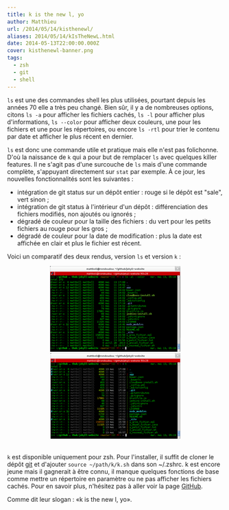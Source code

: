 ```yaml
---
title: k is the new l, yo
author: Matthieu
url: /2014/05/14/kisthenewl/
aliases: 2014/05/14/kIsTheNewL.html
date: 2014-05-13T22:00:00.000Z
cover: kisthenewl-banner.png
tags:
  - zsh
  - git
  - shell
---
```

`ls` est une des commandes shell les plus utilisées, pourtant depuis les années 70 elle a très peu changé. Bien sûr, il y a de nombreuses options, citons `ls -a` pour afficher les fichiers cachés, `ls -l` pour afficher plus d'informations, `ls --color` pour afficher deux couleurs, une pour les fichiers et une pour les répertoires, ou encore `ls -rtl` pour trier le contenu par date et afficher le plus récent en dernier.

`ls` est donc une commande utile et pratique mais elle n'est pas folichonne. D'où la naissance de `k` qui a pour but de remplacer `ls` avec quelques killer features. Il ne s'agit pas d'une surcouche de `ls` mais d'une commande complète, s'appuyant directement sur `stat` par exemple. À ce jour, les nouvelles fonctionnalités sont les suivantes :

* intégration de git status sur un dépôt entier : rouge si le dépôt est "sale", vert sinon ;
* intégration de git status à l'intérieur d'un dépôt : différenciation des fichiers modifiés, non ajoutés ou ignorés ;
* dégradé de couleur pour la taille des fichiers : du vert pour les petits fichiers au rouge pour les gros ;
* dégradé de couleur pour la date de modification : plus la date est affichée en clair et plus le fichier est récent.

Voici un comparatif des deux rendus, version `ls` et version `k` :

<div style="text-align : center">
<a style="display: inline" href="/images/posts/2014-05-14-kIsTheNewL/lsalcolor.png" data-lightbox="image-0" title="version ls -al --color">
        <img class="medium" src="/images/posts/2014-05-14-kIsTheNewL/lsalcolor_min.png" alt="version k"/>
</a>
<a style="display: inline" href="/images/posts/2014-05-14-kIsTheNewL/k.png" data-lightbox="image-0" title="version k">
        <img class="medium" src="/images/posts/2014-05-14-kIsTheNewL/k_min.png" alt="version k"/>
</a>
</div>
<br/>

`k` est disponible uniquement pour zsh. Pour l'installer, il suffit de cloner le dépôt [git](https://github.com/supercrabtree/k) et d'ajouter `source ~/path/k/k.sh` dans son ~/.zshrc.
k est encore jeune mais il gagnerait à être connu, il manque quelques fonctions de base comme mettre un répertoire en paramètre ou ne pas afficher les fichiers cachés.
Pour en savoir plus, n'hésitez pas à aller voir la page [GitHub](https://github.com/supercrabtree/k).

Comme dit leur slogan : «k is the new l, yo».